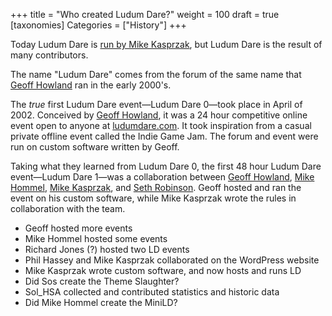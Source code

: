 +++
title = "Who created Ludum Dare?"
weight = 100
draft = true
[taxonomies]
Categories = ["History"]
+++

Today Ludum Dare is [run by Mike Kasprzak](/resources/questions/who-runs-ludum-dare/), but Ludum Dare is the result of many contributors.

The name "Ludum Dare" comes from the forum of the same name that [Geoff Howland](/resources/questions/who-is-geoff-howland) ran in the early 2000's.

The _true_ first Ludum Dare event&mdash;Ludum Dare 0&mdash;took place in April of 2002. Conceived by [Geoff Howland](/resources/questions/who-is-geoff-howland), it was a 24 hour competitive online event open to anyone at [ludumdare.com](/resources/questions/what-is-ludumdare-com/). It took inspiration from a casual private offline event called the Indie Game Jam. The forum and event were run on custom software written by Geoff.

Taking what they learned from Ludum Dare 0, the first 48 hour Ludum Dare event&mdash;Ludum Dare 1&mdash;was a collaboration between [Geoff Howland](/resources/questions/who-is-geoff-howland), [Mike Hommel](/resources/questions/who-is-mike-hommel), [Mike Kasprzak](/resources/questions/who-is-mike-kasprzak), and [Seth Robinson](/resources/questions/who-is-seth-robinson). Geoff hosted and ran the event on his custom software, while Mike Kasprzak wrote the rules in collaboration with the team.


* Geoff hosted more events
* Mike Hommel hosted some events
* Richard Jones (?) hosted two LD events
* Phil Hassey and Mike Kasprzak collaborated on the WordPress website
* Mike Kasprzak wrote custom software, and now hosts and runs LD
* Did Sos create the Theme Slaughter?
* Sol_HSA collected and contributed statistics and historic data
* Did Mike Hommel create the MiniLD?
